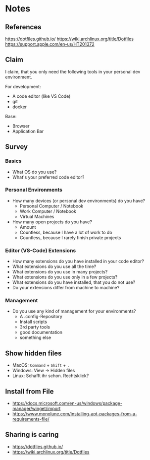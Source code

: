 # Notes

## References
https://dotfiles.github.io/
https://wiki.archlinux.org/title/Dotfiles
https://support.apple.com/en-us/HT201372


## Claim

I claim, that you only need the following tools in your personal dev environment. 

For development:
- A code editor (like VS Code)
- git
- docker

Base:
- Browser
- Application Bar

## Survey

### Basics
- What OS do you use?
- What's your preferred code editor?

### Personal Environments
- How many devices (or personal dev environments) do you have?
  - Personal Computer / Notebook
  - Work Computer / Notebook
  - Virtual Machines
- How many open projects do you have?
  - Amount
  - Countless, because I have a lot of work to do
  - Countless, because I rarely finish private projects

### Editor (VS-Code) Extensions

- How many extensions do you have installed in your code editor?
- What extensions do you use all the time?
- What extensions do you use in many projects?
- What extensions do you use only in a few projects?
- What extensions do you have installed, that you do not use?
- Do your extensions differ from machine to machine?

### Management 

- Do you use any kind of management for your environments?
  - A .config-Repository
  - Install scripts
  - 3rd party tools
  - good documentation
  - something else

## Show hidden files

- MacOS: ``Command`` + ``Shift`` + ``.``
- Windows: View -> Hidden files
- Linux: Schafft ihr schon. Rechtsklick?

## Install from File

- https://docs.microsoft.com/en-us/windows/package-manager/winget/import
- https://www.monolune.com/installing-apt-packages-from-a-requirements-file/


## Sharing is caring

- https://dotfiles.github.io/
- https://wiki.archlinux.org/title/Dotfiles
